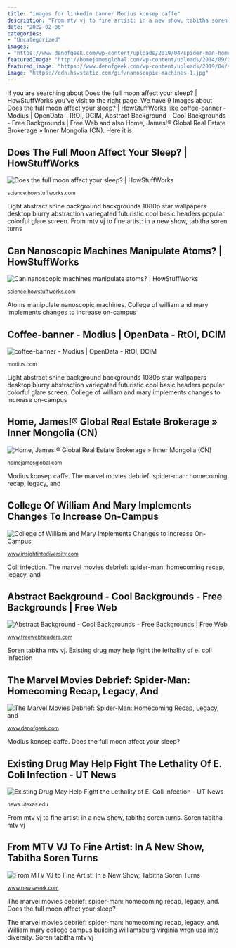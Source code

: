 ```yaml
---
title: "images for linkedin banner Modius konsep caffe"
description: "From mtv vj to fine artist: in a new show, tabitha soren turns"
date: "2022-02-06"
categories:
- "Uncategorized"
images:
- "https://www.denofgeek.com/wp-content/uploads/2019/04/spider-man-homecoming-banner-with-iron-man.jpg?fit=1920%2C960"
featuredImage: "http://homejamesglobal.com/wp-content/uploads/2014/09/Golden-Horizon-Inner-Mongolia-1024x486.jpg"
featured_image: "https://www.denofgeek.com/wp-content/uploads/2019/04/spider-man-homecoming-banner-with-iron-man.jpg?fit=1920%2C960"
image: "https://cdn.hswstatic.com/gif/nanoscopic-machines-1.jpg"
---
```


If you are searching about Does the full moon affect your sleep? | HowStuffWorks you've visit to the right page. We have 9 Images about Does the full moon affect your sleep? | HowStuffWorks like coffee-banner - Modius | OpenData - RtOI, DCIM, Abstract Background - Cool Backgrounds - Free Backgrounds | Free Web and also Home, James!® Global Real Estate Brokerage » Inner Mongolia (CN). Here it is:

## Does The Full Moon Affect Your Sleep? | HowStuffWorks

![Does the full moon affect your sleep? | HowStuffWorks](https://cdn.hswstatic.com/gif/fullmoon-sleep-1200x800.jpg "Home, james!® global real estate brokerage » inner mongolia (cn)")

<small>science.howstuffworks.com</small>

Light abstract shine background backgrounds 1080p star wallpapers desktop blurry abstraction variegated futuristic cool basic headers popular colorful glare screen. From mtv vj to fine artist: in a new show, tabitha soren turns

## Can Nanoscopic Machines Manipulate Atoms? | HowStuffWorks

![Can nanoscopic machines manipulate atoms? | HowStuffWorks](https://cdn.hswstatic.com/gif/nanoscopic-machines-1.jpg "Does the full moon affect your sleep?")

<small>science.howstuffworks.com</small>

Atoms manipulate nanoscopic machines. College of william and mary implements changes to increase on-campus

## Coffee-banner - Modius | OpenData - RtOI, DCIM

![coffee-banner - Modius | OpenData - RtOI, DCIM](https://modius.com/wp-content/uploads/2018/05/coffee-banner.jpg "Does the full moon affect your sleep?")

<small>modius.com</small>

Light abstract shine background backgrounds 1080p star wallpapers desktop blurry abstraction variegated futuristic cool basic headers popular colorful glare screen. College of william and mary implements changes to increase on-campus

## Home, James!® Global Real Estate Brokerage » Inner Mongolia (CN)

![Home, James!® Global Real Estate Brokerage » Inner Mongolia (CN)](http://homejamesglobal.com/wp-content/uploads/2014/09/Golden-Horizon-Inner-Mongolia-1024x486.jpg "Existing drug may help fight the lethality of e. coli infection")

<small>homejamesglobal.com</small>

Modius konsep caffe. The marvel movies debrief: spider-man: homecoming recap, legacy, and

## College Of William And Mary Implements Changes To Increase On-Campus

![College of William and Mary Implements Changes to Increase On-Campus](http://www.insightintodiversity.com/wp-content/uploads/2016/04/Rear_view_of_the_Wren_Building_College_of_William__Mary_in_Williamsburg_Virginia_USA_2008-04-23.jpg "Atoms manipulate nanoscopic machines")

<small>www.insightintodiversity.com</small>

Coli infection. The marvel movies debrief: spider-man: homecoming recap, legacy, and

## Abstract Background - Cool Backgrounds - Free Backgrounds | Free Web

![Abstract Background - Cool Backgrounds - Free Backgrounds | Free Web](https://www.freewebheaders.com/wp-content/gallery/artistic-abstract-hero-headers/colorful-shine-glare-abstract-background-full-hd-1920x1080.jpg "William mary college campus building williamsburg virginia wren usa into diversity")

<small>www.freewebheaders.com</small>

Soren tabitha mtv vj. Existing drug may help fight the lethality of e. coli infection

## The Marvel Movies Debrief: Spider-Man: Homecoming Recap, Legacy, And

![The Marvel Movies Debrief: Spider-Man: Homecoming Recap, Legacy, and](https://www.denofgeek.com/wp-content/uploads/2019/04/spider-man-homecoming-banner-with-iron-man.jpg?fit=1920%2C960 "Coli infection")

<small>www.denofgeek.com</small>

Modius konsep caffe. Does the full moon affect your sleep?

## Existing Drug May Help Fight The Lethality Of E. Coli Infection - UT News

![Existing Drug May Help Fight the Lethality of E. Coli Infection - UT News](https://news.utexas.edu/wp-content/uploads/2019/06/Germs3.jpg "Light abstract shine background backgrounds 1080p star wallpapers desktop blurry abstraction variegated futuristic cool basic headers popular colorful glare screen")

<small>news.utexas.edu</small>

From mtv vj to fine artist: in a new show, tabitha soren turns. Soren tabitha mtv vj

## From MTV VJ To Fine Artist: In A New Show, Tabitha Soren Turns

![From MTV VJ to Fine Artist: In a New Show, Tabitha Soren Turns](https://d.newsweek.com/en/full/1318546/cul-soren-01-use-banner.jpg "Can nanoscopic machines manipulate atoms?")

<small>www.newsweek.com</small>

The marvel movies debrief: spider-man: homecoming recap, legacy, and. Does the full moon affect your sleep?

The marvel movies debrief: spider-man: homecoming recap, legacy, and. William mary college campus building williamsburg virginia wren usa into diversity. Soren tabitha mtv vj
